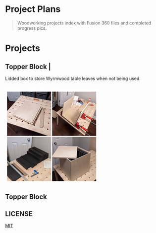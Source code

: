 # Project Plans

> Woodworking projects index with Fusion 360 files and completed progress pics.

# Projects

## Topper Block |

Lidded box to store Wyrmwood table leaves when not being used.

|||
:-------------------------:|:-------------------------:
<img src="https://github.com/g-harel/topper-block/blob/main/images/collage.jpg?raw=true" width="300">

## Topper Block


## LICENSE

[MIT](./LICENSE)
